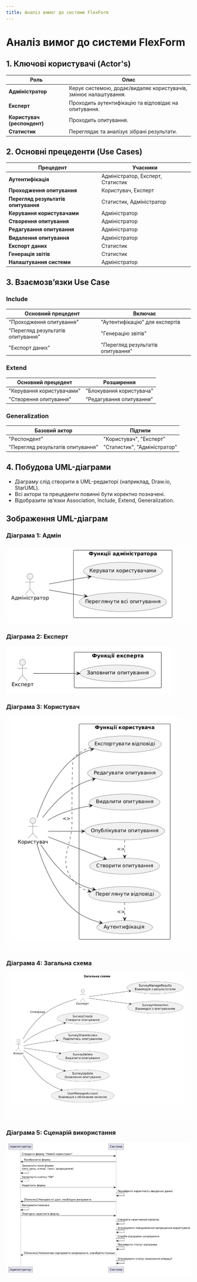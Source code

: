 ```yaml
---
title: Аналіз вимог до системи FlexForm
---
```


# Аналіз вимог до системи FlexForm

## 1. Ключові користувачі (Actor's)

| Роль | Опис |
|------|------|
| **Адміністратор** | Керує системою, додає/видаляє користувачів, змінює налаштування. |
| **Експерт** | Проходить аутентифікацію та відповідає на опитування. |
| **Користувач (респондент)** | Проходить опитування. |
| **Статистик** | Переглядає та аналізує зібрані результати. |

## 2. Основні прецеденти (Use Cases)

| Прецедент | Учасники |
|-----------|----------|
| **Аутентифікація** | Адміністратор, Експерт, Статистик |
| **Проходження опитування** | Користувач, Експерт |
| **Перегляд результатів опитування** | Статистик, Адміністратор |
| **Керування користувачами** | Адміністратор |
| **Створення опитування** | Адміністратор |
| **Редагування опитування** | Адміністратор |
| **Видалення опитування** | Адміністратор |
| **Експорт даних** | Статистик |
| **Генерація звітів** | Статистик |
| **Налаштування системи** | Адміністратор |

## 3. Взаємозв’язки Use Case

### Include

| Основний прецедент | Включає |
|---------------------|---------|
| "Проходження опитування" | "Аутентифікацію" для експертів |
| "Перегляд результатів опитування" | "Генерацію звітів" |
| "Експорт даних" | "Перегляд результатів опитування" |

### Extend

| Основний прецедент | Розширення |
|---------------------|------------|
| "Керування користувачами" | "Блокування користувача" |
| "Створення опитування" | "Редагування опитування" |

### Generalization

| Базовий актор | Підтипи |
|--------------|---------|
| "Респондент" | "Користувач", "Експерт" |
| "Перегляд результатів опитування" | "Статистик", "Адміністратор" |

## 4. Побудова UML-діаграми
- Діаграму слід створити в UML-редакторі (наприклад, Draw.io, StarUML).
- Всі актори та прецеденти повинні бути коректно позначені.
- Відобразити зв’язки Association, Include, Extend, Generalization.

## **Зображення UML-діаграм**


### Діаграма 1: Адмін 
![Адмін](./images/UML_1.jpg)

### Діаграма 2: Експерт
![Експерт](./images/UML_2.jpg)

### Діаграма 3: Користувач
![Користувач](./images/UML_3.jpg)

### Діаграма 4: Загальна схема
![Загальна схема](./images/UML_4.jpg)

### Діаграма 5: Сценарій використання 
![Сценарій використання ](./images/UML_5.jpg)
